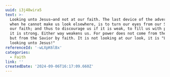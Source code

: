 ```yaml
---
uuid: i3j48wira5
text: >-
  Looking unto Jesus—and not at our faith. The last device of the adversary,
  when he cannot make us look elsewhere, is to turn our eyes from our Savior; to
  our faith; and thus to discourage us if it is weak, to fill us with pride if
  it is strong. Either way weakens us. For power does not come from the faith,
  but from the Savior by faith. It is not looking at our look, it is "Looking,
  looking unto Jesus!"
referenceId: '-wLXpK6lBx'
categories:
  - Faith
link: ''
createdDate: '2024-09-06T16:17:09.660Z'
---
```


